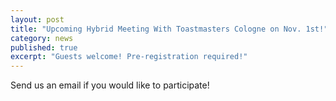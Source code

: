 ```yaml
---
layout: post
title: "Upcoming Hybrid Meeting With Toastmasters Cologne on Nov. 1st!"
category: news
published: true
excerpt: "Guests welcome! Pre-registration required!"
---
```


Send us an email if you would like to participate!



